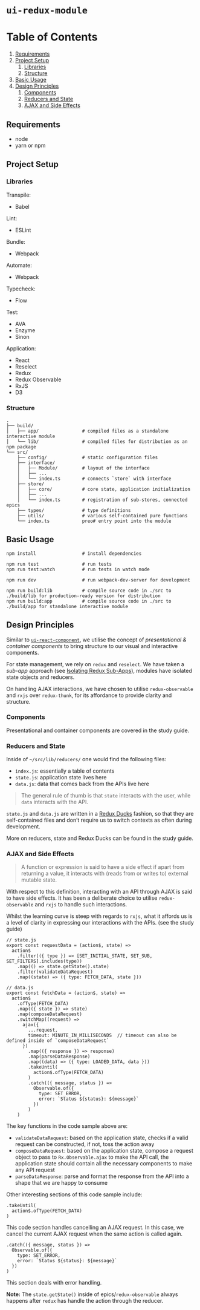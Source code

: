 # `ui-redux-module`

# Table of Contents
1. [Requirements](#requirements)
1. [Project Setup](#project-setup)
	1. [Libraries](#libraries)
	1. [Structure](#structure)
1. [Basic Usage](#basic-usage)
1. [Design Principles](#design-principles)
	1. [Components](#components)
	1. [Reducers and State](#reducers-and-state)
	1. [AJAX and Side Effects](#ajax-and-side-effects)

## Requirements
- node
- yarn or npm

## Project Setup

### Libraries

Transpile:
- Babel

Lint:
- ESLint

Bundle:
- Webpack

Automate:
- Webpack

Typecheck:
- Flow

Test:
- AVA
- Enzyme
- Sinon

Application:
- React
- Reselect
- Redux
- Redux Observable
- RxJS
- D3

### Structure

```
.
├── build/
│   ├── app/                # compiled files as a standalone interactive module
│   └── lib/                # compiled files for distribution as an npm package
└── src/
    ├── config/             # static configuration files
    ├── interface/
    │   ├── Module/         # layout of the interface
    │   ├── ...
    │   └── index.ts        # connects `store` with interface
    ├── store/
    │   ├── core/           # core state, application initialization
    │   ├── ...
    │   └── index.ts        # registration of sub-stores, connected epics
    ├── types/              # type definitions
    ├── utils/              # various self-contained pure functions
    └── index.ts            preo# entry point into the module
```

## Basic Usage

```
npm install                 # install dependencies

npm run test                # run tests
npm run test:watch          # run tests in watch mode

npm run dev                 # run webpack-dev-server for development

npm run build:lib           # compile source code in ./src to ./build/lib for production-ready version for distribution
npm run build:app           # compile source code in ./src to ./build/app for standalone interactive module
```

## Design Principles  

Similar to [`ui-react-component`](https://github.com/ocd-sg/ui-react-component), we utilise the concept of *presentational & container components* to bring structure to our visual and interactive components.

For state management, we rely on `redux` and `reselect`. We have taken a *sub-app* approach (see [Isolating Redux Sub-Apps](http://redux.js.org/docs/recipes/IsolatingSubapps.html)), modules have isolated state objects and reducers.

On handling AJAX interactions, we have chosen to utilise `redux-observable` and `rxjs` over `redux-thunk`, for its affordance to provide clarity and structure.

### Components

Presentational and container components are covered in the study guide.

### Reducers and State

Inside of `~/src/lib/reducers/` one would find the following files:

- `index.js`: essentially a table of contents
- `state.js`: application state lives here
- `data.js`: data that comes back from the APIs live here

> The general rule of thumb is that `state` interacts with the user, while `data` interacts with the API.

`state.js` and `data.js` are written in a [Redux Ducks](https://github.com/erikras/ducks-modular-redux) fashion, so that they are self-contained files and don’t require us to switch contexts as often during development.

More on reducers, state and Redux Ducks can be found in the study guide.

### AJAX and Side Effects

> A function or expression is said to have a side effect if apart from returning a value, it interacts with (reads from or writes to) external mutable state.

With respect to this definition, interacting with an API through AJAX is said to have side effects. It has been a deliberate choice to utilise `redux-observable` and `rxjs` to handle such interactions.

Whilst the learning curve is steep with regards to `rxjs`, what it affords us is a level of clarity in expressing our interactions with the APIs. (see the study guide)

```
// state.js
export const requestData = (action$, state) =>
  action$
    .filter(({ type }) => [SET_INITIAL_STATE, SET_SUB, SET_FILTERS].includes(type))
    .map(() => state.getState().state)
    .filter(validateDataRequest)
    .map((state) => ({ type: FETCH_DATA, state }))
```

```
// data.js
export const fetchData = (action$, state) =>
  action$
    .ofType(FETCH_DATA)
    .map(({ state }) => state)
    .map(composeDataRequest)
    .switchMap((request) =>
      ajax({
        ...request,
        timeout: MINUTE_IN_MILLISECONDS  // timeout can also be defined inside of `composeDataRequest`
      })
        .map(({ response }) => response)
        .map(parseDataResponse)
        .map((data) => ({ type: LOADED_DATA, data }))
        .takeUntil(
          action$.ofType(FETCH_DATA)
        )
        .catch(({ message, status }) =>
          Observable.of({
            type: SET_ERROR,
            error: `Status ${status}: ${message}`
          })
        )
    )
```

The key functions in the code sample above are:

- `validateDataRequest`: based on the application state, checks if a valid request can be constructed, if not, toss the action away
- `composeDataRequest`: based on the application state, compose a request object to pass to `Rx.Observable.ajax` to make the API call, the application state should contain all the necessary components to make any API request
- `parseDataResponse`: parse and format the response from the API into a shape that we are happy to consume

Other interesting sections of this code sample include:

```
.takeUntil(
  action$.ofType(FETCH_DATA)
)
```

This code section handles cancelling an AJAX request. In this case, we cancel the current AJAX request when the same action is called again.

```
.catch(({ message, status }) =>
  Observable.of({
    type: SET_ERROR,
    error: `Status ${status}: ${message}`
  })
)
```

This section deals with error handling.

**Note:** The `state.getState()` inside of epics/`redux-observable` always happens after `redux` has handle the action through the reducer.
